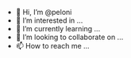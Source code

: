 - 👋 Hi, I’m @peloni
- 👀 I’m interested in ...
- 🌱 I’m currently learning ...
- 💞️ I’m looking to collaborate on ...
- 📫 How to reach me ...

<!---
peloni/peloni is a ✨ special ✨ repository because its `README.md` (this file) appears on your GitHub profile.
You can click the Preview link to take a look at your changes.
--->
